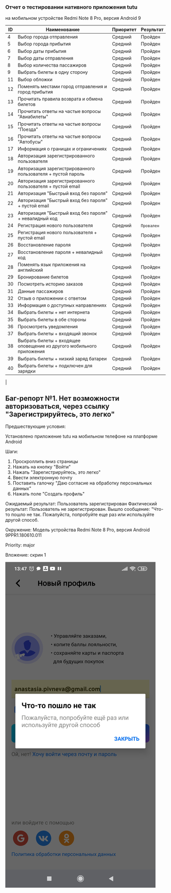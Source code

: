  ### Отчет о тестировании нативного приложения tutu 

 на мобильном устройстве Redmi Note 8 Pro, версия Android 9

| ID  | Наименование | Приоритет   | Результат |
| ------------- | ------------- | ---------------|---------------|
|   4   |    Выбор города отправления  | Средний     |  Пройден |
|   5  |  Выбор города прибытия  | Средний  | Пройден  |
|  6 |  Выбор даты прибытия |  Средний  | Пройден  |
 7 | Выбор даты отправления  |   Средний  | Пройден  |
| 8   | Выбор количества пассажиров  | Средний  | Пройден   | 
 9 | Выбрать билеты в одну сторону  |  Средний  | Пройден |
 11|Выбор обложки |Средний  | Пройден |
 12| Поменять местами город отправления и город прибытия|Средний  | Пройден |
 13|Прочитать правила возврата и обмена билетов|Средний  | Пройден |
 14| Прочитать ответы на частые вопросы "Авиабилеты" |Средний  | Пройден |
 15| Прочитать ответы на частые вопросы "Поезда"| Средний  | Пройден |
 16| Прочитать ответы на частые вопросы "Автобусы"|Средний  | Пройден |
 17| Информация о границах и ограничениях |Средний  | Пройден |
 18 |Авторизация зарегистрированного пользователя |Средний  | Пройден |
 19| Авторизация зарегистрированного пользователя + пустой пароль| Средний  | Пройден |
 20| Авторизация зарегистрированного пользователя + пустой email|Средний  | Пройден |
 21| Авторизация "Быстрый вход без пароля"|Средний  | Пройден |
 22| Авторизация "Быстрый вход без пароля" + пустой email|Средний  | Пройден |
 23| Авторизация "Быстрый вход без пароля" + невалидный код |Средний  | Пройден |
 24| Регистрация нового пользователя |Средний  | `Провален` |
 25| Регистрация нового пользователя + пустой email|Средний  | Пройден |
 26| Восстановление пароля |Средний  | Пройден |
 27| Восстановление пароля + невалидный код  |Средний  | Пройден |
 28| Поменять язык приложения на английский|Средний  | Пройден |
 29 | Бронирование билетов|Средний  | Пройден |
 30| Посмотреть историю заказов |Средний  | Пройден |
 31|Данные пассажиров| Средний  | Пройден |
 32| Отзыв о приложении с ответом |Средний  | Пройден |
 33| Информация о доступных направлениях |Средний  | Пройден |
 34| Выбрать билеты + нет интернета| Средний  | Пройден |
 35| Выбрать билеты в обе стороны | Средний  | Пройден |
 36| Просмотреть уведомления|Средний  | Пройден |
 37| Выбрать билеты + входящий звонок|Средний  | Пройден |
 38| Выбрать билеты + входящее оповещение из другого мобильного приложения |Средний  | Пройден |
 39| Выбрать билеты + низкий заряд батареи| Средний  | Пройден |
 40| Выбрать билеты + подключен для зарядки|Средний  | Пройден |
 |

## Баг-репорт №1. Нет возможности авторизоваться, через ссылку "Зарегистрируйтесь, это легко"

Предшествующие условия:

Установлено приложение tutu на мобильном телефоне на платформе Android

Шаги:

1. Проскроллить вниз страницы
2. Нажать на кнопку "Войти"
3. Нажать "Зарегистрируйтесь, это легко"
4. Ввести электронную почту
5. Поставить галочку "Даю согласие на обработку персональных данных"
6. Нажать поле "Создать профиль"


Ожидаемый результат: Пользователь зарегистрирован
Фактический результат: Пользователь не зарегистрирован. Вышло сообщение: "Что-то пошло не так. Пожалуйста, попробуйте еще раз или используйте другой способ.

Окружение: Модель устройства Redmi Note 8 Pro, версия Android 9PPR1.180610.011

Priority: major

Вложение: скрин 1

![2](images/2.jpg) 

